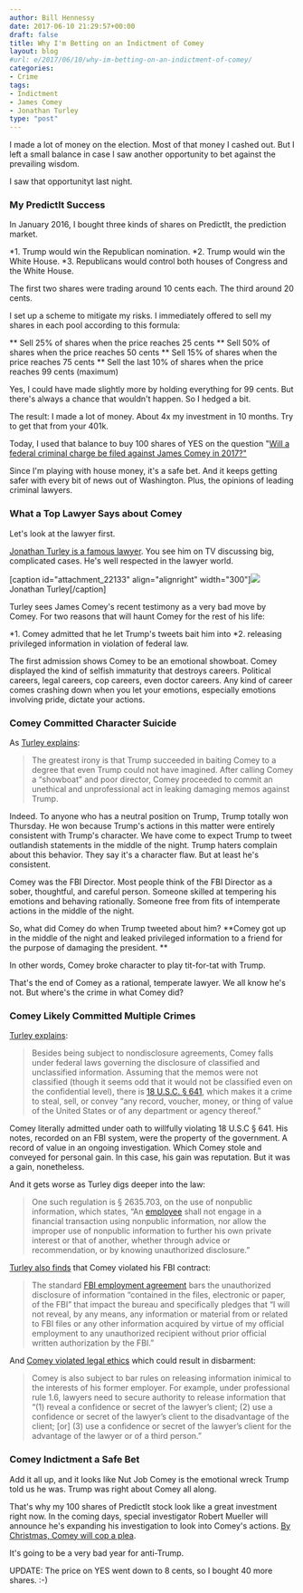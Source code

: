 ```yaml
---
author: Bill Hennessy
date: 2017-06-10 21:29:57+00:00
draft: false
title: Why I'm Betting on an Indictment of Comey
layout: blog
#url: e/2017/06/10/why-im-betting-on-an-indictment-of-comey/
categories:
- Crime
tags:
- Indictment
- James Comey
- Jonathan Turley
type: "post"
---
```


I made a lot of money on the election. Most of that money I cashed out. But I left a small balance in case I saw another opportunity to bet against the prevailing wisdom.

I saw that opportunityt last night.



### My PredictIt Success



In January 2016, I bought three kinds of shares on PredictIt, the prediction market.




*1. Trump would win the Republican nomination.
*2. Trump would win the White House.
*3. Republicans would control both houses of Congress and the White House.


The first two shares were trading around 10 cents each. The third around 20 cents.

I set up a scheme to mitigate my risks. I immediately offered to sell my shares in each pool according to this formula:


** Sell 25% of shares when the price reaches 25 cents
** Sell 50% of shares when the price reaches 50 cents
** Sell 15% of shares when the price reaches 75 cents
** Sell the last 10% of shares when the price reaches 99 cents (maximum)


Yes, I could have made slightly more by holding everything for 99 cents. But there's always a chance that wouldn't happen. So I hedged a bit.

The result: I made a lot of money. About 4x my investment in 10 months. Try to get that from your 401k.

Today, I used that balance to buy 100 shares of YES on the question "[Will a federal criminal charge be filed against James Comey in 2017?"](https://www.predictit.org/Contract/6876/Will-a-federal-criminal-charge-be-filed-against-James-Comey-in-2017#data)

Since I'm playing with house money, it's a safe bet. And it keeps getting safer with every bit of news out of Washington. Plus, the opinions of leading criminal lawyers.



### What a Top Lawyer Says about Comey



Let's look at the lawyer first.

[Jonathan Turley is a famous lawyer](https://en.wikipedia.org/wiki/Jonathan_Turley). You see him on TV discussing big, complicated cases. He's well respected in the lawyer world.

[caption id="attachment_22133" align="alignright" width="300"]![](https://hennessysview.com/wp-content/uploads/2017/06/turley-300x225.jpg)
Jonathan Turley[/caption]

Turley sees James Comey's recent testimony as a very bad move by Comey. For two reasons that will haunt Comey for the rest of his life:




*1. Comey admitted that he let Trump's tweets bait him into
*2. releasing privileged information in violation of federal law.


The first admission shows Comey to be an emotional showboat. Comey displayed the kind of selfish immaturity that destroys careers. Political careers, legal careers, cop careers, even doctor careers. Any kind of career comes crashing down when you let your emotions, especially emotions involving pride, dictate your actions.



### Comey Committed Character Suicide



As [Turley explains](https://thehill.com/blogs/pundits-blog/the-administration/337160-opinion-the-damaging-case-against-james-comey):



> The greatest irony is that Trump succeeded in baiting Comey to a degree that even Trump could not have imagined. After calling Comey a “showboat” and poor director, Comey proceeded to commit an unethical and unprofessional act in leaking damaging memos against Trump.



Indeed. To anyone who has a neutral position on Trump, Trump totally won Thursday. He won because Trump's actions in this matter were entirely consistent with Trump's character. We have come to expect Trump to tweet outlandish statements in the middle of the night. Trump haters complain about this behavior. They say it's a character flaw. But at least he's consistent.

Comey was the FBI Director. Most people think of the FBI Director as a sober, thoughtful, and careful person. Someone skilled at tempering his emotions and behaving rationally. Someone free from fits of intemperate actions in the middle of the night.

So, what did Comey do when Trump tweeted about him? **Comey got up in the middle of the night and leaked privileged information to a friend for the purpose of damaging the president. **

In other words, Comey broke character to play tit-for-tat with Trump.

That's the end of Comey as a rational, temperate lawyer. We all know he's not. But where's the crime in what Comey did?



### Comey Likely Committed Multiple Crimes



[Turley explains](https://thehill.com/blogs/pundits-blog/the-administration/337160-opinion-the-damaging-case-against-james-comey):



> Besides being subject to nondisclosure agreements, Comey falls under federal laws governing the disclosure of classified and unclassified information. Assuming that the memos were not classified (though it seems odd that it would not be classified even on the confidential level), there is [18 U.S.C. § 641](https://www.law.cornell.edu/uscode/text/18/641), which makes it a crime to steal, sell, or convey “any record, voucher, money, or thing of value of the United States or of any department or agency thereof.”



Comey literally admitted under oath to willfully violating 18 U.S.C § 641. His notes, recorded on an FBI system, were the property of the government. A record of value in an ongoing investigation. Which Comey stole and conveyed for personal gain. In this case, his gain was reputation. But it was a gain, nonetheless.

And it gets worse as Turley digs deeper into the law:



> 

> 
> One such regulation is § 2635.703, on the use of nonpublic information, which states, “An [employee](https://www.law.cornell.edu/definitions/index.php?width=840&height=800&iframe=true&def_id=b3464e805fbe7dd2347838286439bc3a&term_occur=1&term_src=Title:5:Chapter:XVI:Subchapter:B:Part:2635:Subpart:G:2635.703) shall not engage in a financial transaction using nonpublic information, nor allow the improper use of nonpublic information to further his own private interest or that of another, whether through advice or recommendation, or by knowing unauthorized disclosure.”
> 
> 






[Turley also finds](https://thehill.com/blogs/pundits-blog/the-administration/337160-opinion-the-damaging-case-against-james-comey) that Comey violated his FBI contract:





> 

> 
> The standard [FBI employment agreement](https://www.fbi.gov/file-repository/fd-291.pdf/view) bars the unauthorized disclosure of information “contained in the files, electronic or paper, of the FBI” that impact the bureau and specifically pledges that “I will not reveal, by any means, any information or material from or related to FBI files or any other information acquired by virtue of my official employment to any unauthorized recipient without prior official written authorization by the FBI.”
> 
> 






And [Comey violated legal ethics](https://thehill.com/blogs/pundits-blog/the-administration/337160-opinion-the-damaging-case-against-james-comey) which could result in disbarment:





> 

> 
> Comey is also subject to bar rules on releasing information inimical to the interests of his former employer. For example, under professional rule 1.6, lawyers need to secure authority to release information that “(1) reveal a confidence or secret of the lawyer’s client; (2) use a confidence or secret of the lawyer’s client to the disadvantage of the client; [or] (3) use a confidence or secret of the lawyer’s client for the advantage of the lawyer or of a third person.”
> 
> 






### Comey Indictment a Safe Bet



Add it all up, and it looks like Nut Job Comey is the emotional wreck Trump told us he was. Trump was right about Comey all along.

That's why my 100 shares of PredictIt stock look like a great investment right now. In the coming days, special investigator Robert Mueller will announce he's expanding his investigation to look into Comey's actions. [By Christmas, Comey will cop a plea](https://hennessysview.com/2017/06/09/no-obstruction-no-collusion-hes-a-leaker/).

It's going to be a very bad year for anti-Trump.

UPDATE: The price on YES went down to 8 cents, so I bought 40 more shares. :-)
